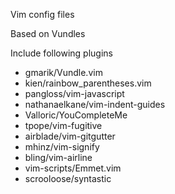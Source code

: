 Vim config files

Based on Vundles

Include following plugins

- gmarik/Vundle.vim
- kien/rainbow_parentheses.vim
- pangloss/vim-javascript
- nathanaelkane/vim-indent-guides
- Valloric/YouCompleteMe
- tpope/vim-fugitive
- airblade/vim-gitgutter
- mhinz/vim-signify
- bling/vim-airline
- vim-scripts/Emmet.vim
- scrooloose/syntastic
